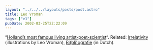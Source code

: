```yaml
---
layout: "../../../layouts/posts/post.astro"
title: Leo Vroman
tags: ["v1"]
pubDate: 2002-03-25T22:22:09
---
```


&#8220;[Holland&#8217;s most famous living artist-poet-scientist][1]&#8220;. Related: [Irrelativity][2] (illustrations by Leo Vroman), [Bi(bli)ografie][3] (in Dutch).

[1]: http://www.poetry.nl/festival2001e/home.php?url=http://www.poetry.nl/festival2001e/php/dichters.php?dichters_ID=827
[2]: http://www.amazon.com/exec/obidos/ASIN/1884470130/ohsky07 "Irrelativity by Robert Epstein on Amazon.com"
[3]: http://www.geocities.com/Athens/Ithaca/2249/vromanleo.html
